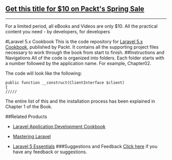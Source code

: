 ## [Get this title for $10 on Packt's Spring Sale](https://www.packt.com/B05517?utm_source=github&utm_medium=packt-github-repo&utm_campaign=spring_10_dollar_2022)
-----
For a limited period, all eBooks and Videos are only $10. All the practical content you need \- by developers, for developers

#Laravel 5.x Cookbook
This is the code repository for [Laravel 5.x Cookbook](https://www.packtpub.com/web-development/laravel-5x-cookbook?utm_source=github&utm_medium=repository&utm_campaign=9781786462084), published by Packt. It contains all the supporting project files necessary to work through the book from start to finish.
##Instructions and Navigations
All of the code is organized into folders. Each folder starts with a number followed by the application name. For example, Chapter02.



The code will look like the following:
```
public function __construct(ClientInterface $client)
{
/////
```

The entire list of this and the installation process has been explained in Chapter 1 of 
the Book.

##Related Products
* [Laravel Application Development Cookbook](https://www.packtpub.com/web-development/laravel-application-development-cookbook?utm_source=github&utm_medium=repository&utm_campaign=9781782162827)

* [Mastering Laravel](https://www.packtpub.com/web-development/mastering-laravel?utm_source=github&utm_medium=repository&utm_campaign=9781785285028)

* [Laravel 5 Essentials](https://www.packtpub.com/web-development/laravel-5-essentials?utm_source=github&utm_medium=repository&utm_campaign=9781785283017)
###Suggestions and Feedback
[Click here](https://docs.google.com/forms/d/e/1FAIpQLSe5qwunkGf6PUvzPirPDtuy1Du5Rlzew23UBp2S-P3wB-GcwQ/viewform) if you have any feedback or suggestions.
